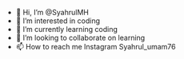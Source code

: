 - 👋 Hi, I’m @SyahrulMH
- 👀 I’m interested in coding
- 🌱 I’m currently learning coding
- 💞️ I’m looking to collaborate on learning
- 📫 How to reach me Instagram Syahrul_umam76

<!---
SyahrulMH/SyahrulMH is a ✨ special ✨ repository because its `README.md` (this file) appears on your GitHub profile.
You can click the Preview link to take a look at your changes.
--->
